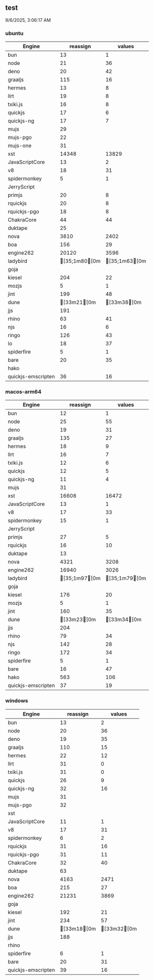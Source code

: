 
## test
9/6/2025, 3:06:17 AM

### ubuntu
| Engine | reassign | values |
| --- | --- | --- |
| bun | 13 | 1 |
| node | 21 | 36 |
| deno | 20 | 42 |
| graaljs | 115 | 16 |
| hermes | 13 | 8 |
| llrt | 19 | 8 |
| txiki.js | 16 | 8 |
| quickjs | 17 | 6 |
| quickjs-ng | 17 | 7 |
| mujs | 29 |  |
| mujs-pgo | 22 |  |
| mujs-one | 31 |  |
| xst | 14348 | 13829 |
| JavaScriptCore | 13 | 2 |
| v8 | 18 | 31 |
| spidermonkey | 5 | 1 |
| JerryScript |  |  |
| primjs | 20 | 8 |
| rquickjs | 20 | 8 |
| rquickjs-pgo | 18 | 8 |
| ChakraCore | 44 | 44 |
| duktape | 25 |  |
| nova | 3810 | 2402 |
| boa | 156 | 29 |
| engine262 | 20120 | 3596 |
| ladybird | [35;1m80[0m | [35;1m63[0m |
| goja |  |  |
| kiesel | 204 | 22 |
| mozjs | 5 | 1 |
| jint | 199 | 48 |
| dune | [33m21[0m | [33m38[0m |
| jjs | 191 |  |
| rhino | 63 | 41 |
| njs | 16 | 6 |
| ringo | 126 | 43 |
| lo | 18 | 37 |
| spiderfire | 5 | 1 |
| bare | 20 | 35 |
| hako |  |  |
| quickjs-emscripten | 36 | 16 |
### macos-arm64
| Engine | reassign | values |
| --- | --- | --- |
| bun | 12 | 1 |
| node | 25 | 55 |
| deno | 19 | 31 |
| graaljs | 135 | 27 |
| hermes | 18 | 9 |
| llrt | 16 | 7 |
| txiki.js | 12 | 6 |
| quickjs | 12 | 5 |
| quickjs-ng | 11 | 4 |
| mujs | 31 |  |
| xst | 16608 | 16472 |
| JavaScriptCore | 13 | 1 |
| v8 | 17 | 33 |
| spidermonkey | 15 | 1 |
| JerryScript |  |  |
| primjs | 27 | 5 |
| rquickjs | 16 | 10 |
| duktape | 13 |  |
| nova | 4321 | 3208 |
| engine262 | 16940 | 3026 |
| ladybird | [35;1m97[0m | [35;1m79[0m |
| goja |  |  |
| kiesel | 176 | 20 |
| mozjs | 5 | 1 |
| jint | 160 | 35 |
| dune | [33m23[0m | [33m34[0m |
| jjs | 204 |  |
| rhino | 79 | 34 |
| njs | 142 | 28 |
| ringo | 172 | 34 |
| spiderfire | 5 | 1 |
| bare | 16 | 47 |
| hako | 563 | 106 |
| quickjs-emscripten | 37 | 19 |
### windows
| Engine | reassign | values |
| --- | --- | --- |
| bun | 13 | 2 |
| node | 20 | 36 |
| deno | 19 | 35 |
| graaljs | 110 | 15 |
| hermes | 22 | 12 |
| llrt | 31 | 0 |
| txiki.js | 31 | 0 |
| quickjs | 26 | 9 |
| quickjs-ng | 32 | 16 |
| mujs | 31 |  |
| mujs-pgo | 32 |  |
| xst |  |  |
| JavaScriptCore | 11 | 1 |
| v8 | 17 | 31 |
| spidermonkey | 6 | 2 |
| rquickjs | 31 | 16 |
| rquickjs-pgo | 31 | 11 |
| ChakraCore | 32 | 40 |
| duktape | 63 |  |
| nova | 4163 | 2471 |
| boa | 215 | 27 |
| engine262 | 21231 | 3869 |
| goja |  |  |
| kiesel | 192 | 21 |
| jint | 234 | 57 |
| dune | [33m18[0m | [33m32[0m |
| jjs | 188 |  |
| rhino |  |  |
| spiderfire | 6 | 1 |
| bare | 20 | 31 |
| quickjs-emscripten | 39 | 16 |
